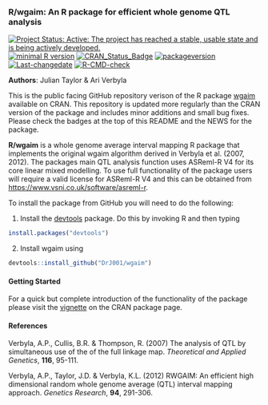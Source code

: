 
<!-- README.md is generated from README.Rmd. Please edit that file -->

### R/wgaim: An R package for efficient whole genome QTL analysis

<!-- badges: start -->

[![Project Status: Active: The project has reached a stable, usable
state and is being actively
developed.](http://www.repostatus.org/badges/latest/active.svg)](http://www.repostatus.org/#active)
[![minimal R
version](https://img.shields.io/badge/R%3E%3D-3.5.0-6666ff.svg)](https://cran.r-project.org/)
[![CRAN_Status_Badge](https://www.r-pkg.org/badges/version/wgaim)](https://cran.r-project.org/package=wgaim)
[![packageversion](https://img.shields.io/badge/Package%20version-2.0--6-orange.svg?style=flat-square)](/commits/master)
[![Last-changedate](https://img.shields.io/badge/last%20change-2024--08--23-yellowgreen.svg)](/commits/master)
[![R-CMD-check](https://github.com/DrJ001/wgaim/actions/workflows/R-CMD-check.yaml/badge.svg)](https://github.com/DrJ001/wgaim/actions/workflows/R-CMD-check.yaml)
<!-- badges: end -->

**Authors**: Julian Taylor & Ari Verbyla

This is the public facing GitHub repository verison of the R package
[wgaim](https://cran.r-project.org/package=wgaim) available on CRAN.
This repository is updated more regularly than the CRAN version of the
package and includes minor additions and small bug fixes. Please check
the badges at the top of this README and the NEWS for the package.

**R/wgaim** is a whole genome average interval mapping R package that
implements the original wgaim algorithm derived in Verbyla et al. (2007,
2012). The packages main QTL analysis function uses ASReml-R V4 for its
core linear mixed modelling. To use full functionality of the package
users will require a valid license for ASReml-R V4 and this can be
obtained from <https://www.vsni.co.uk/software/asreml-r>.

To install the package from GitHub you will need to do the following:

1.  Install the [devtools](https://cran.r-project.org/package=devtools)
    package. Do this by invoking R and then typing

``` r
install.packages("devtools")
```

2.  Install wgaim using

``` r
devtools::install_github("DrJ001/wgaim")
```

#### Getting Started

For a quick but complete introduction of the functionality of the
package please visit the
[vignette](https://cran.r-project.org/web/packages/wgaim/vignettes/wgaim_intro.html)
on the CRAN package page.

#### References

Verbyla, A.P., Cullis, B.R. & Thompson, R. (2007) The analysis of QTL by
simultaneous use of the of the full linkage map. *Theoretical and
Applied Genetics*, **116**, 95-111.

Verbyla, A.P., Taylor, J.D. & Verbyla, K.L. (2012) RWGAIM: An efficient
high dimensional random whole genome average (QTL) interval mapping
approach. *Genetics Research*, **94**, 291-306.
